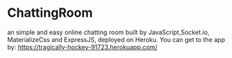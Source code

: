 # ChattingRoom
an simple and easy online chatting room built by JavaScript,Socket.io, MaterializeCss and ExpressJS, deployed on Heroku.
You can get to the app by:
https://tragically-hockey-91723.herokuapp.com/


